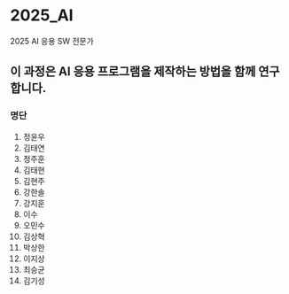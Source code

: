 # 2025_AI
2025 AI 응용 SW 전문가
## 이 과정은 AI 응용 프로그램을 제작하는 방법을 함께 연구합니다.

### 명단
1. 정윤우
2. 김태연
3. 정주훈
4. 김태현
5. 김현주
6. 강한솔
7. 강지훈
8. 이수
9. 오민수
10. 김상혁
11. 박상한
12. 이지상
13. 최승균
14. 김기성

